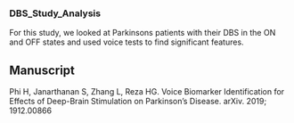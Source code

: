 ### DBS_Study_Analysis
For this study, we looked at Parkinsons patients with their DBS in the ON and OFF states and used voice tests to find 
significant features.

## Manuscript
Phi H, Janarthanan S, Zhang L, Reza HG. Voice Biomarker Identification for Effects of Deep-Brain 
Stimulation on Parkinson’s Disease. arXiv. 2019; 1912.00866
